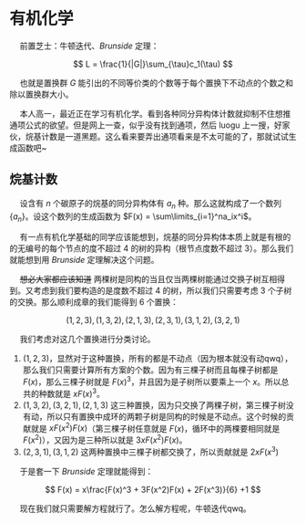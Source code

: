 # 有机化学

&emsp; 前置芝士：牛顿迭代、$Brunside$ 定理：

$$ L = \frac{1}{|G|}\sum_{\tau}c_1(\tau) $$

&emsp; 也就是置换群 $G$ 能引出的不同等价类的个数等于每个置换下不动点的个数之和除以置换群大小。

&emsp; 本人高一，最近正在学习有机化学。看到各种同分异构体计数就抑制不住想推通项公式的欲望。但是网上一查，似乎没有找到通项，然后 luogu 上一搜，好家伙，烷基计数是一道黑题。这么看来要弄出通项看来是不太可能的了，那就试试生成函数吧~

## 烷基计数

&emsp; 设含有 $n$ 个碳原子的烷基的同分异构体有 $a_n$ 种。那么这就构成了一个数列 $\{ a_n \}$。设这个数列的生成函数为 $F(x) = \sum\limits_{i=1}^na_ix^i$。

&emsp; 有一点有机化学基础的同学应该能想到，烷基的同分异构体本质上就是有根的的无编号的每个节点的度不超过 $4$ 的树的异构（根节点度数不超过 $3$）。那么我们就能想到用 $Brunside$ 定理解决这个问题。

&emsp; ~~想必大家都应该知道~~ 两棵树是同构的当且仅当两棵树能通过交换子树互相得到。又考虑到我们要构造的是度数不超过 $4$ 的树，所以我们只需要考虑 $3$ 个子树的交换。那么顺利成章的我们能得到 $6$ 个置换：

$$ (1, 2, 3), (1, 3, 2), (2, 1, 3), (2, 3, 1), (3, 1, 2), (3, 2, 1) $$

&emsp; 我们考虑对这几个置换进行分类讨论。

1. $(1, 2, 3)$，显然对于这种置换，所有的都是不动点（因为根本就没有动qwq），那么我们只需要计算所有方案的个数。因为有三棵子树而且每棵子树都是 $F(x)$，那么三棵子树就是 $F(x)^3$，并且因为是子树所以要乘上一个 $x$。所以总共的种数就是 $xF(x)^3$。
2. $(1, 3, 2), (3, 2, 1), (2, 1, 3)$ 这三种置换，因为只交换了两棵子树，第三棵子树没有动，所以只有置换中成环的两颗子树是同构的时候是不动点。这个时候的贡献就是 $xF(x^2)F(x)$（第三棵子树任意就是 $F(x)$，循环中的两棵要相同就是 $F(x^2)$），又因为是三种所以就是 $3xF(x^2)F(x)$。
3. $(2, 3, 1), (3, 1, 2)$ 这两种置换中三棵子树都交换了，所以贡献就是 $2xF(x^3)$

&emsp; 于是套一下 $Brunside$ 定理就能得到：

$$ F(x) = x\frac{F(x)^3 + 3F(x^2)F(x) + 2F(x^3)}{6} +1 $$

&emsp; 现在我们就只需要解方程就行了。怎么解方程呢，牛顿迭代qwq。